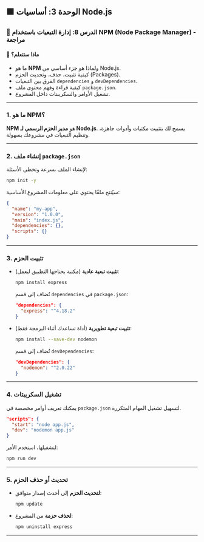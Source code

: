 ## 🟩 الوحدة 3: أساسيات Node.js

### 📘 الدرس 8: إدارة التبعيات باستخدام NPM (Node Package Manager) - مراجعة

#### 🧠 ماذا ستتعلم؟
* ما هو **NPM** ولماذا هو جزء أساسي من Node.js.
* كيفية تثبيت، حذف، وتحديث الحزم (Packages).
* الفرق بين التبعيات `dependencies` و `devDependencies`.
* كيفية قراءة وفهم محتوى ملف `package.json`.
* تشغيل الأوامر والسكريبتات داخل المشروع.

***

### 1. ما هو NPM؟
**NPM** هو **مدير الحزم الرسمي لـ Node.js**. يسمح لك بتثبيت مكتبات وأدوات جاهزة، وتنظيم التبعيات في مشروعك بسهولة.

***

### 2. إنشاء ملف `package.json`
لإنشاء الملف بسرعة وتخطي الأسئلة:
```bash
npm init -y
```
سيُنتج ملفًا يحتوي على معلومات المشروع الأساسية:
```json
{
  "name": "my-app",
  "version": "1.0.0",
  "main": "index.js",
  "dependencies": {},
  "scripts": {}
}
```

***

### 3. تثبيت الحزم

* **تثبيت تبعية عادية** (مكتبة يحتاجها التطبيق ليعمل):
    ```bash
    npm install express
    ```
    تُضاف إلى قسم `dependencies` في `package.json`:
    ```json
    "dependencies": {
      "express": "^4.18.2"
    }
    ```

* **تثبيت تبعية تطويرية** (أداة تساعدك أثناء البرمجة فقط):
    ```bash
    npm install --save-dev nodemon
    ```
    تُضاف إلى قسم `devDependencies`:
    ```json
    "devDependencies": {
      "nodemon": "^2.0.22"
    }
    ```

***

### 4. تشغيل السكريبتات
يمكنك تعريف أوامر مخصصة في `package.json` لتسهيل تشغيل المهام المتكررة.
```json
"scripts": {
  "start": "node app.js",
  "dev": "nodemon app.js"
}
```
لتشغيلها، استخدم الأمر:
```bash
npm run dev
```

***

### 5. تحديث أو حذف الحزم

* **لتحديث الحزم** إلى أحدث إصدار متوافق:
    ```bash
    npm update
    ```
* **لحذف حزمة** من المشروع:
    ```bash
    npm uninstall express
    ```

***
